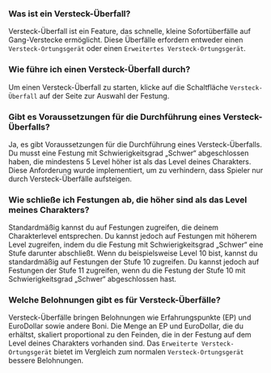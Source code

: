 ### Was ist ein Versteck-Überfall?

Versteck-Überfall ist ein Feature, das schnelle, kleine Sofortüberfälle auf Gang-Verstecke ermöglicht. Diese Überfälle erfordern entweder einen `Versteck-Ortungsgerät` oder einen `Erweitertes Versteck-Ortungsgerät`.

### Wie führe ich einen Versteck-Überfall durch?

Um einen Versteck-Überfall zu starten, klicke auf die Schaltfläche `Versteck-Überfall` auf der Seite zur Auswahl der Festung.

### Gibt es Voraussetzungen für die Durchführung eines Versteck-Überfalls?

Ja, es gibt Voraussetzungen für die Durchführung eines Versteck-Überfalls. Du musst eine Festung mit Schwierigkeitsgrad „Schwer“ abgeschlossen haben, die mindestens 5 Level höher ist als das Level deines Charakters. Diese Anforderung wurde implementiert, um zu verhindern, dass Spieler nur durch Versteck-Überfälle aufsteigen.

### Wie schließe ich Festungen ab, die höher sind als das Level meines Charakters?

Standardmäßig kannst du auf Festungen zugreifen, die deinem Charakterlevel entsprechen. Du kannst jedoch auf Festungen mit höherem Level zugreifen, indem du die Festung mit Schwierigkeitsgrad „Schwer“ eine Stufe darunter abschließt. Wenn du beispielsweise Level 10 bist, kannst du standardmäßig auf Festungen der Stufe 10 zugreifen. Du kannst jedoch auf Festungen der Stufe 11 zugreifen, wenn du die Festung der Stufe 10 mit Schwierigkeitsgrad „Schwer“ abgeschlossen hast.

### Welche Belohnungen gibt es für Versteck-Überfälle?

Versteck-Überfälle bringen Belohnungen wie Erfahrungspunkte (EP) und EuroDollar sowie andere Boni. Die Menge an EP und EuroDollar, die du erhältst, skaliert proportional zu den Feinden, die in der Festung auf dem Level deines Charakters vorhanden sind. Das `Erweiterte Versteck-Ortungsgerät` bietet im Vergleich zum normalen `Versteck-Ortungsgerät` bessere Belohnungen.
